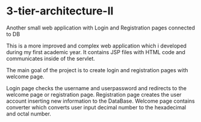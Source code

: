 # 3-tier-architecture-II
Another small web application with Login and Registration pages connected to DB 

This is a more improved and complex web application which i developed during my first academic year. It contains JSP files with HTML code and communicates inside of the servlet. 

The main goal of the project is to create login and registration pages with welcome page.

  Login page checks the username and userpassword and redirects to the welcome page or registration page. 
  Registration page creates the user account inserting new information to the DataBase.
  Welcome page contains converter which converts user input decimal number to the hexadecimal and octal number.
